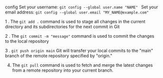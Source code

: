 <!-- @format -->
config 
Set your username:
 `git config --global user.name "NAME" `
Set your email address:
 `git config --global user.email "MY_NAME@example.com"`



1 . The `git add .` command is used to stage all changes in the current directory and its subdirectories for the next commit in Git

2 . The `git commit -m "message"` command is used to commit the changes to the local repository

3 . `git push origin main`  Git will transfer your local commits to the "main" branch of the remote repository specified by "origin."

4. The `git pull` command is used to fetch and merge the latest changes from a remote repository into your current branch.

